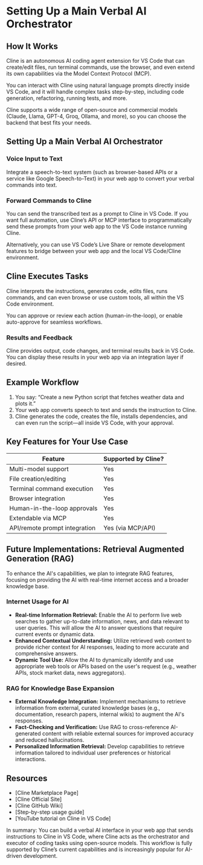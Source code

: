 # Setting Up a Main Verbal AI Orchestrator

## How It Works

Cline is an autonomous AI coding agent extension for VS Code that can create/edit files, run terminal commands, use the browser, and even extend its own capabilities via the Model Context Protocol (MCP).

You can interact with Cline using natural language prompts directly inside VS Code, and it will handle complex tasks step-by-step, including code generation, refactoring, running tests, and more.

Cline supports a wide range of open-source and commercial models (Claude, Llama, GPT-4, Groq, Ollama, and more), so you can choose the backend that best fits your needs.

## Setting Up a Main Verbal AI Orchestrator

### Voice Input to Text

Integrate a speech-to-text system (such as browser-based APIs or a service like Google Speech-to-Text) in your web app to convert your verbal commands into text.

### Forward Commands to Cline

You can send the transcribed text as a prompt to Cline in VS Code. If you want full automation, use Cline’s API or MCP interface to programmatically send these prompts from your web app to the VS Code instance running Cline.

Alternatively, you can use VS Code’s Live Share or remote development features to bridge between your web app and the local VS Code/Cline environment.

## Cline Executes Tasks

Cline interprets the instructions, generates code, edits files, runs commands, and can even browse or use custom tools, all within the VS Code environment.

You can approve or review each action (human-in-the-loop), or enable auto-approve for seamless workflows.

### Results and Feedback

Cline provides output, code changes, and terminal results back in VS Code. You can display these results in your web app via an integration layer if desired.

## Example Workflow

1. You say: “Create a new Python script that fetches weather data and plots it.”
2. Your web app converts speech to text and sends the instruction to Cline.
3. Cline generates the code, creates the file, installs dependencies, and can even run the script—all inside VS Code, with your approval.

## Key Features for Your Use Case

| Feature | Supported by Cline? |
|---------|---------------------|
| Multi-model support | Yes |
| File creation/editing | Yes |
| Terminal command execution | Yes |
| Browser integration | Yes |
| Human-in-the-loop approvals | Yes |
| Extendable via MCP | Yes |
| API/remote prompt integration | Yes (via MCP/API) |

## Future Implementations: Retrieval Augmented Generation (RAG)

To enhance the AI's capabilities, we plan to integrate RAG features, focusing on providing the AI with real-time internet access and a broader knowledge base.

### Internet Usage for AI

*   **Real-time Information Retrieval:** Enable the AI to perform live web searches to gather up-to-date information, news, and data relevant to user queries. This will allow the AI to answer questions that require current events or dynamic data.
*   **Enhanced Contextual Understanding:** Utilize retrieved web content to provide richer context for AI responses, leading to more accurate and comprehensive answers.
*   **Dynamic Tool Use:** Allow the AI to dynamically identify and use appropriate web tools or APIs based on the user's request (e.g., weather APIs, stock market data, news aggregators).

### RAG for Knowledge Base Expansion

*   **External Knowledge Integration:** Implement mechanisms to retrieve information from external, curated knowledge bases (e.g., documentation, research papers, internal wikis) to augment the AI's responses.
*   **Fact-Checking and Verification:** Use RAG to cross-reference AI-generated content with reliable external sources for improved accuracy and reduced hallucinations.
*   **Personalized Information Retrieval:** Develop capabilities to retrieve information tailored to individual user preferences or historical interactions.

## Resources

- [Cline Marketplace Page]
- [Cline Official Site]
- [Cline GitHub Wiki]
- [Step-by-step usage guide]
- [YouTube tutorial on Cline in VS Code]

In summary: You can build a verbal AI interface in your web app that sends instructions to Cline in VS Code, where Cline acts as the orchestrator and executor of coding tasks using open-source models. This workflow is fully supported by Cline’s current capabilities and is increasingly popular for AI-driven development.